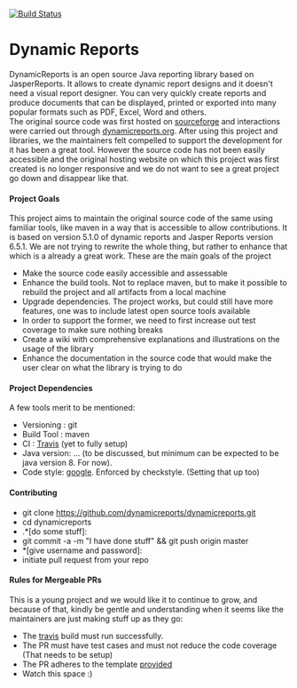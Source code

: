
[![Build Status](https://travis-ci.com/dynamicreports/dynamicreports.svg?branch=master)](https://travis-ci.com/dynamicreports/dynamicreports)

# Dynamic Reports
DynamicReports is an open source Java reporting library based on JasperReports.
It allows to create dynamic report designs and it doesn't need a visual report designer.
You can very quickly create reports and produce documents that can be displayed, printed
or exported into many popular formats such as PDF, Excel, Word and others.
<br>
The original source code was first hosted on [sourceforge](https://sourceforge.net/p/dynamicreports) and
interactions were carried out through [dynamicreports.org](http://www.dynamicreports.org/). After
using this project and libraries, we the maintainers felt compelled to support the development for it has
been a great tool. However the source code has not been easily accessible and the original hosting website
on which this project was first created is no longer responsive and we do not want to see a great project
go down and disappear like that.
<br>
#### Project Goals
This project aims to maintain the original source code of the same using familiar tools,
like maven in a way that is accessible to allow contributions. It is based on version 5.1.0 of dynamic reports
and Jasper Reports version 6.5.1. We are not trying to rewrite the whole thing, but rather to enhance that which
is a already a great work.
These are the main goals of the project
- Make the source code easily accessible and assessable
- Enhance the build tools. Not to replace maven, but to make it possible to rebuild the project and all
  artifacts from a local machine
- Upgrade dependencies. The project works, but could still have more features, one was to include latest
  open source tools available
- In order to support the former, we need to first increase out test coverage to make sure nothing breaks
- Create a wiki with comprehensive explanations and illustrations on the usage of the library
- Enhance the documentation in the source code that would make the user clear on what the library is trying to
  do

#### Project Dependencies
A few tools merit to be mentioned:
 - Versioning : git
 - Build Tool : maven
 - CI : [Travis](https://travis-ci.com/dynamicreports/dynamicreports) (yet to fully setup)
 - Java version: ... (to be discussed, but minimum can be expected to be java version 8. For now).
 - Code style: [google](https://google.github.io/styleguide/javaguide.html). Enforced by checkstyle. (Setting
 that up too)

#### Contributing
- git clone https://github.com/dynamicreports/dynamicreports.git
- cd dynamicreports
- .*[do some stuff]:
- git commit -a -m "I have done stuff" && git push origin master
- *[give username and password]:
- initiate pull request from your repo

#### Rules for Mergeable PRs
This is a young project and we would like it to continue to grow, and because of that, kindly be gentle and
understanding when it seems like the maintainers are just making stuff up as they go:
- The [travis](https://github.com/dynamicreports/dynamicreports/blob/master/.travis.yml) build must run successfully.
- The PR must have test cases and must not reduce the code coverage (That needs to be setup)
- The PR adheres to the template [provided](https://github.com/dynamicreports/dynamicreports/blob/master/.github/CONTRIBUTING.md)
- Watch this space :)

